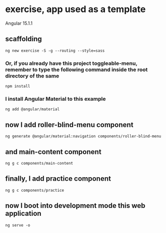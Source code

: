 # exercise, app used as a template

Angular 15.1.1

## scaffolding

```
ng new exercise -S -g --routing --style=sass
```

### Or, if you already have this project toggleable-menu, remember to type the following command inside the root directory of the same

```shell
npm install
```

### I install Angular Material to this example

```shell
ng add @angular/material
```

## now I add roller-blind-menu component

```shell
ng generate @angular/material:navigation components/roller-blind-menu
```

## and main-content component

```
ng g c components/main-content
```

## finally, I add practice component

```shell
ng g c components/practice
```

## now I boot into development mode this web application

```shell
ng serve -o
```
